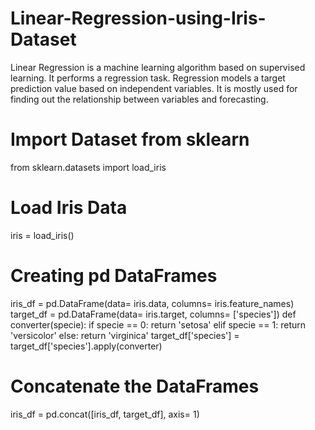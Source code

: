 # Linear-Regression-using-Iris-Dataset
Linear Regression is a machine learning algorithm based on supervised learning. It performs a regression task. Regression models a target prediction value based on independent variables. It is mostly used for finding out the relationship between variables and forecasting.
# Import Dataset from sklearn
from sklearn.datasets import load_iris
# Load Iris Data
iris = load_iris()
# Creating pd DataFrames
iris_df = pd.DataFrame(data= iris.data, columns= iris.feature_names)
target_df = pd.DataFrame(data= iris.target, columns= ['species'])
def converter(specie):
    if specie == 0:
        return 'setosa'
    elif specie == 1:
        return 'versicolor'
    else:
        return 'virginica'
target_df['species'] = target_df['species'].apply(converter)
# Concatenate the DataFrames
iris_df = pd.concat([iris_df, target_df], axis= 1)
